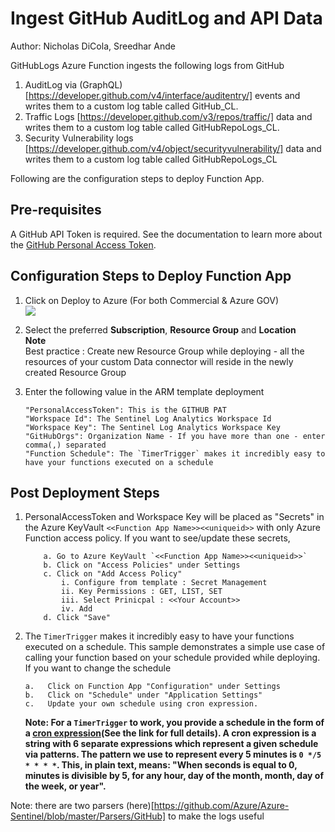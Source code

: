# Ingest GitHub AuditLog and API Data
Author: Nicholas DiCola, Sreedhar Ande

 GitHubLogs Azure Function ingests the following logs from GitHub
 1. AuditLog via (GraphQL)[https://developer.github.com/v4/interface/auditentry/] events and writes them to a custom log table called GitHub_CL.  
 2. Traffic Logs [https://developer.github.com/v3/repos/traffic/] data and writes them to a custom log table called GitHubRepoLogs_CL. 
 3. Security Vulnerability logs [https://developer.github.com/v4/object/securityvulnerability/] data and writes them to a custom log table called GitHubRepoLogs_CL

Following are the configuration steps to deploy Function App.

## **Pre-requisites**

A GitHub API Token is required. See the documentation to learn more about the [GitHub Personal Access Token](https://github.com/settings/tokens/).


## Configuration Steps to Deploy Function App
1. Click on Deploy to Azure (For both Commercial & Azure GOV)  
   <a href="https://portal.azure.com/#create/Microsoft.Template/uri/https%3A%2F%2Fraw.githubusercontent.com%2FAzure%2FAzure-Sentinel%2Fmaster%2FDataConnectors%2FGithubFunction%2Fazuredeploy.json" target="_blank">
    <img src="https://aka.ms/deploytoazurebutton"/>
	</a>
  

2. Select the preferred **Subscription**, **Resource Group** and **Location**  
   **Note**  
   Best practice : Create new Resource Group while deploying - all the resources of your custom Data connector will reside in the newly created Resource 
   Group
   
3. Enter the following value in the ARM template deployment
	```
	"PersonalAccessToken": This is the GITHUB PAT  
	"Workspace Id": The Sentinel Log Analytics Workspace Id  
	"Workspace Key": The Sentinel Log Analytics Workspace Key  
	"GitHubOrgs": Organization Name - If you have more than one - enter comma(,) separated  
	"Function Schedule": The `TimerTrigger` makes it incredibly easy to have your functions executed on a schedule  
	```

## Post Deployment Steps
1. PersonalAccessToken and Workspace Key will be placed as "Secrets" in the Azure KeyVault `<<Function App Name>><<uniqueid>>` with only Azure Function access policy. If you want to see/update these secrets,

	```
		a. Go to Azure KeyVault `<<Function App Name>><<uniqueid>>`
		b. Click on "Access Policies" under Settings
		c. Click on "Add Access Policy"
			i. Configure from template : Secret Management
			ii. Key Permissions : GET, LIST, SET
			iii. Select Prinicpal : <<Your Account>>
			iv. Add
		d. Click "Save"

	```

2. The `TimerTrigger` makes it incredibly easy to have your functions executed on a schedule. This sample demonstrates a simple use case of calling your function based on your schedule provided while deploying. If you want to change
   the schedule 
   ```
   a.	Click on Function App "Configuration" under Settings 
   b.	Click on "Schedule" under "Application Settings"
   c.	Update your own schedule using cron expression.
   ```
   **Note: For a `TimerTrigger` to work, you provide a schedule in the form of a [cron expression](https://en.wikipedia.org/wiki/Cron#CRON_expression)(See the link for full details). A cron expression is a string with 6 separate expressions which represent a given schedule via patterns. The pattern we use to represent every 5 minutes is `0 */5 * * * *`. This, in plain text, means: "When seconds is equal to 0, minutes is divisible by 5, for any hour, day of the month, month, day of the week, or year".**

	
Note: there are two parsers (here)[https://github.com/Azure/Azure-Sentinel/blob/master/Parsers/GitHub] to make the logs useful
